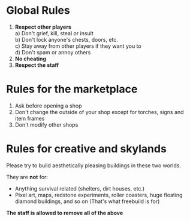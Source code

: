﻿Global Rules
============

1. **Respect other players**  
 a) Don't grief, kill, steal or insult  
 b) Don't lock anyone's chests, doors, etc.  
 c) Stay away from other players if they want you to  
 d) Don't spam or annoy others  
2. **No cheating**
3. **Respect the staff**  

Rules for the marketplace
=========================

1. Ask before opening a shop
2. Don't change the outside of your shop except for torches, signs and item frames
3. Don't modify other shops

Rules for creative and skylands
===============================

Please try to build aesthetically pleasing buildings in these two worlds.

They are **not** for:

- Anything survival related (shelters, dirt houses, etc.)
- Pixel art, maps, redstone experiments, roller coasters, huge floating diamond buildings, and so on (That's what freebuild is for)

**The staff is allowed to remove all of the above**

